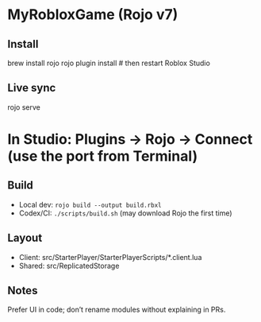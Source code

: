 # MyRobloxGame (Rojo v7)

## Install
brew install rojo
rojo plugin install   # then restart Roblox Studio

## Live sync
rojo serve
# In Studio: Plugins → Rojo → Connect (use the port from Terminal)

## Build
- Local dev: `rojo build --output build.rbxl`
- Codex/CI: `./scripts/build.sh` (may download Rojo the first time)

## Layout
- Client: src/StarterPlayer/StarterPlayerScripts/*.client.lua
- Shared: src/ReplicatedStorage

## Notes
Prefer UI in code; don’t rename modules without explaining in PRs.

